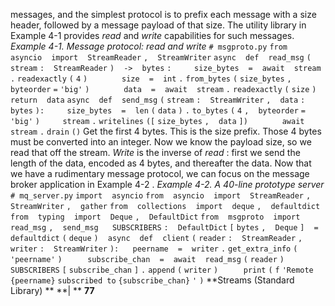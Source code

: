 messages, and the simplest protocol is to prefix each message with a size header, followed by a message payload of that size. The utility library in  Example 4-1  provides *read*  and  *write*  capabilities for such messages. *Example 4-1. Message protocol: read and write* `# msgproto.py` `from` ` ` `asyncio` ` ` `import` ` ` `StreamReader` `,` ` ` `StreamWriter` `async` ` ` `def` ` ` `read_msg` `(` `stream` `:` ` ` `StreamReader` `)` ` ` `->` ` ` `bytes` `:` `    ` `size_bytes` ` ` `=` ` ` `await` ` ` `stream` `.` `readexactly` `(` `4` `)` `  ` `    ` `size` ` ` `=` ` ` `int` `.` `from_bytes` `(` `size_bytes` `,` ` ` `byteorder` `=` `'big'` `)` `  ` `    ` `data` ` ` `=` ` ` `await` ` ` `stream` `.` `readexactly` `(` `size` `)` `  ` `    ` `return` ` ` `data` `async` ` ` `def` ` ` `send_msg` `(` `stream` `:` ` ` `StreamWriter` `,` ` ` `data` `:` ` ` `bytes` `):` `    ` `size_bytes` ` ` `=` ` ` `len` `(` `data` `)` `.` `to_bytes` `(` `4` `,` ` ` `byteorder` `=` `'big'` `)` `    ` `stream` `.` `writelines` `([` `size_bytes` `,` ` ` `data` `])` `  ` `    ` `await` ` ` `stream` `.` `drain` `()` Get the first 4 bytes. This is the size prefix. Those 4 bytes must be converted into an integer. Now we know the payload size, so we read that off the stream. *Write*  is the inverse of  *read* : first we send the length of the data, encoded as 4 bytes, and thereafter the data. Now that we have a rudimentary message protocol, we can focus on the message broker application in  Example 4-2 . *Example 4-2. A 40-line prototype server* `# mq_server.py` `import` ` ` `asyncio` `from` ` ` `asyncio` ` ` `import` ` ` `StreamReader` `,` ` ` `StreamWriter` `,` ` ` `gather` `from` ` ` `collections` ` ` `import` ` ` `deque` `,` ` ` `defaultdict` `from` ` ` `typing` ` ` `import` ` ` `Deque` `,` ` ` `DefaultDict` `from` ` ` `msgproto` ` ` `import` ` ` `read_msg` `,` ` ` `send_msg` `  ` `SUBSCRIBERS` `:` ` ` `DefaultDict` `[` `bytes` `,` ` ` `Deque` `]` ` ` `=` ` ` `defaultdict` `(` `deque` `)` ` ` `async` ` ` `def` ` ` `client` `(` `reader` `:` ` ` `StreamReader` `,` ` ` `writer` `:` ` ` `StreamWriter` `):` `  ` `peername` ` ` `=` ` ` `writer` `.` `get_extra_info` `(` `'peername'` `)` `  ` `  ` `subscribe_chan` ` ` `=` ` ` `await` ` ` `read_msg` `(` `reader` `)` `  ` `  ` `SUBSCRIBERS` `[` `subscribe_chan` `]` `.` `append` `(` `writer` `)` `  ` `  ` `print` `(` `f` `'Remote ` `{peername}` ` subscribed to ` `{subscribe_chan}` `'` `)` **Streams (Standard Library) ** **| ** **77**